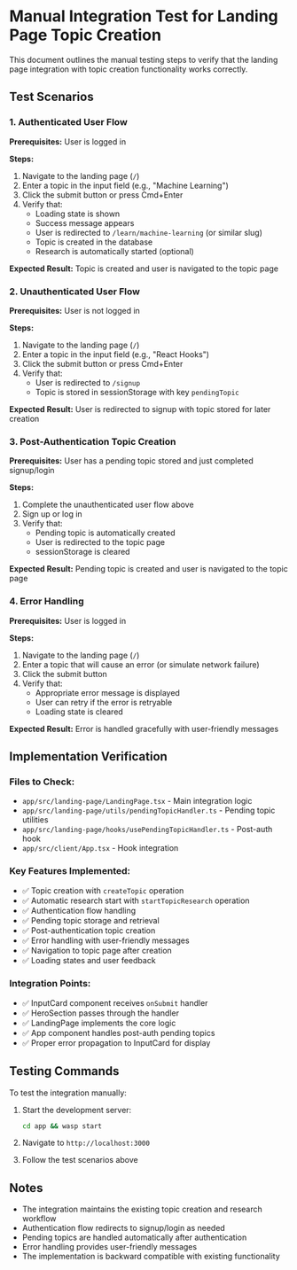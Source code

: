 # Manual Integration Test for Landing Page Topic Creation

This document outlines the manual testing steps to verify that the landing page integration with topic creation functionality works correctly.

## Test Scenarios

### 1. Authenticated User Flow
**Prerequisites:** User is logged in

**Steps:**
1. Navigate to the landing page (`/`)
2. Enter a topic in the input field (e.g., "Machine Learning")
3. Click the submit button or press Cmd+Enter
4. Verify that:
   - Loading state is shown
   - Success message appears
   - User is redirected to `/learn/machine-learning` (or similar slug)
   - Topic is created in the database
   - Research is automatically started (optional)

**Expected Result:** Topic is created and user is navigated to the topic page

### 2. Unauthenticated User Flow
**Prerequisites:** User is not logged in

**Steps:**
1. Navigate to the landing page (`/`)
2. Enter a topic in the input field (e.g., "React Hooks")
3. Click the submit button or press Cmd+Enter
4. Verify that:
   - User is redirected to `/signup`
   - Topic is stored in sessionStorage with key `pendingTopic`

**Expected Result:** User is redirected to signup with topic stored for later creation

### 3. Post-Authentication Topic Creation
**Prerequisites:** User has a pending topic stored and just completed signup/login

**Steps:**
1. Complete the unauthenticated user flow above
2. Sign up or log in
3. Verify that:
   - Pending topic is automatically created
   - User is redirected to the topic page
   - sessionStorage is cleared

**Expected Result:** Pending topic is created and user is navigated to the topic page

### 4. Error Handling
**Prerequisites:** User is logged in

**Steps:**
1. Navigate to the landing page (`/`)
2. Enter a topic that will cause an error (or simulate network failure)
3. Click the submit button
4. Verify that:
   - Appropriate error message is displayed
   - User can retry if the error is retryable
   - Loading state is cleared

**Expected Result:** Error is handled gracefully with user-friendly messages

## Implementation Verification

### Files to Check:
- `app/src/landing-page/LandingPage.tsx` - Main integration logic
- `app/src/landing-page/utils/pendingTopicHandler.ts` - Pending topic utilities
- `app/src/landing-page/hooks/usePendingTopicHandler.ts` - Post-auth hook
- `app/src/client/App.tsx` - Hook integration

### Key Features Implemented:
- ✅ Topic creation with `createTopic` operation
- ✅ Automatic research start with `startTopicResearch` operation
- ✅ Authentication flow handling
- ✅ Pending topic storage and retrieval
- ✅ Post-authentication topic creation
- ✅ Error handling with user-friendly messages
- ✅ Navigation to topic page after creation
- ✅ Loading states and user feedback

### Integration Points:
- ✅ InputCard component receives `onSubmit` handler
- ✅ HeroSection passes through the handler
- ✅ LandingPage implements the core logic
- ✅ App component handles post-auth pending topics
- ✅ Proper error propagation to InputCard for display

## Testing Commands

To test the integration manually:

1. Start the development server:
   ```bash
   cd app && wasp start
   ```

2. Navigate to `http://localhost:3000`

3. Follow the test scenarios above

## Notes

- The integration maintains the existing topic creation and research workflow
- Authentication flow redirects to signup/login as needed
- Pending topics are handled automatically after authentication
- Error handling provides user-friendly messages
- The implementation is backward compatible with existing functionality
